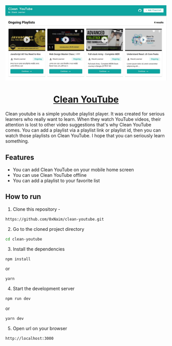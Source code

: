 <!-- PROJECT COVER IMAGE -->
<div align='center'>
  <img src='https://github.com/0xNaim/clean-youtube/blob/main/public/clean-youtube.jpg?raw=true' />
  <h1 align='center'><a href='https://clean-youtube-mocha.vercel.app/' target='_blank'>Clean YouTube</a></h1>
</div>

<!-- PROJECT DESCRIPTIONS -->
<p>
  Clean youtube is a simple youtube playlist player. It was created for serious learners who really want to learn. When they watch YouTube videos, their attention is lost to other video suggestions that's why Clean YouTube comes. You can add a playlist via a playlist link or playlist id, then you can watch those playlists on Clean YouTube. I hope that you can seriously learn something.
</p>

<!-- FEATURES -->
## Features
  * You can add Clean YouTube on your mobile home screen
  * You can use Clean YouTube offline
  * You can add a playlist to your favorite list

<!-- HOW TO RUN -->
## How to run

1. Clone this repository -
```sh
https://github.com/0xNaim/clean-youtube.git
```

2. Go to the cloned project directory
```sh
cd clean-youtube
```

3. Install the dependencies
```sh
npm install
```
or
```sh
yarn
```

4. Start the development server
```sh
npm run dev
```
or
```sh
yarn dev
```

5. Open url on your browser
```sh
http://localhost:3000
```
